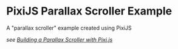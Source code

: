 # PixiJS Parallax Scroller Example
A "parallax scroller" example created using PixiJS

*see [Building a Parallax Scroller with Pixi.js](https://github.com/ccaleb/pixi-parallax-scroller)*
